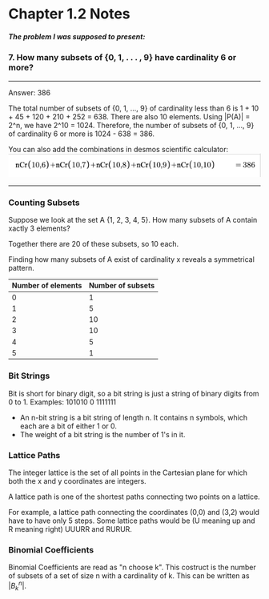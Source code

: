 # Chapter 1.2 Notes
##### The problem I was supposed to present:
### 7. How many subsets of {0, 1, . . . , 9} have cardinality 6 or more?
___
Answer: 386

The total number of subsets of {0, 1, ..., 9} of cardinality less than 6 is 1 + 10 + 45 + 120 + 210 + 252 = 638. There are also 10 elements. Using |P(A)| = 2^n, we have 2^10 = 1024. Therefore, the number of subsets of {0, 1, ..., 9} of cardinality 6 or more is 1024 - 638 = 386.

You can also add the combinations in desmos scientific calculator:
![equation](https://github.com/thirdball/csc208/blob/main/ch1_counting/equation.png)
___
### Counting Subsets
Suppose we look at the set A  {1, 2, 3, 4, 5}. How many subsets of A contain xactly 3 elements?

Together there are 20
of these subsets, so 10 each.

Finding how many subsets of A exist of cardinality x reveals a symmetrical pattern.

| Number of elements | Number of subsets|
| -------------------|------------------|
|0                   |1                 |
|1                   |5                 |
|2                   |10                |
|3                   |10                |
|4                   |5                 |
|5                   |1                 |
### Bit Strings
Bit is short for binary digit, so a bit string is just a string of binary digits from 0 to 1.
Examples:
101010   0   1111111

- An n-bit string is a bit string of length n. It contains n symbols, which each are a bit of either 1 or 0.
- The weight of a bit string is the number of 1's in it.

### Lattice Paths
The integer lattice is the set of all points in the Cartesian plane for which both the x and y coordinates are integers.

A lattice path is one of the shortest paths connecting two points on a lattice.

For example, a lattice path connecting the coordinates (0,0) and (3,2) would have to have only 5 steps. Some lattice paths would be (U meaning up and R meaning right) UUURR and RURUR.

### Binomial Coefficients

Binomial Coefficients are read as "n choose k". This costruct is the number of subsets of a set of size n with a cardinality of k.
This can be written as $|B_k^n|$.
